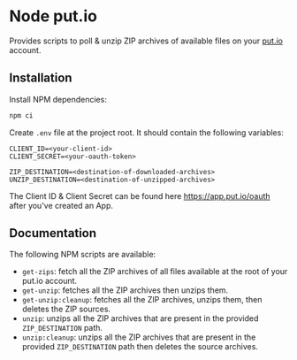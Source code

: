 # Node put.io

Provides scripts to poll & unzip ZIP archives of available files on your [put.io](https://put.io) account.

## Installation
Install NPM dependencies:
```bash
npm ci
```

Create `.env` file at the project root. It should contain the following variables:
```dotenv
CLIENT_ID=<your-client-id>
CLIENT_SECRET=<your-oauth-token>

ZIP_DESTINATION=<destination-of-downloaded-archives>
UNZIP_DESTINATION=<destination-of-unzipped-archives>
```

The Client ID & Client Secret can be found here https://app.put.io/oauth after you've created an App.

## Documentation
The following NPM scripts are available:
* `get-zips`: fetch all the ZIP archives of all files available at the root of your put.io account.
* `get-unzip`: fetches all the ZIP archives then unzips them.
* `get-unzip:cleanup`: fetches all the ZIP archives, unzips them, then deletes the ZIP sources.
* `unzip`: unzips all the ZIP archives that are present in the provided `ZIP_DESTINATION` path.
* `unzip:cleanup`: unzips all the ZIP archives that are present in the provided `ZIP_DESTINATION` path then deletes the source archives.
